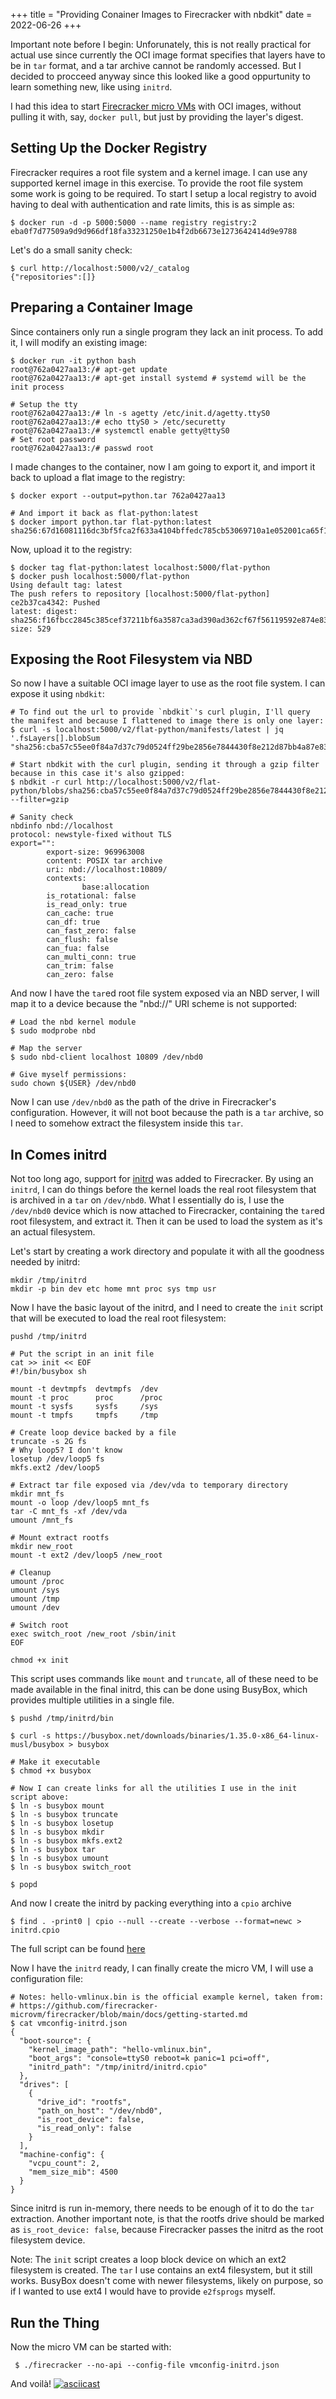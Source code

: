 +++
title = "Providing Conainer Images to Firecracker with nbdkit"
date = 2022-06-26
+++


Important note before I begin: Unforunately, this is not really practical for actual use since currently the OCI image format specifies that layers have to be in `tar` format, and a tar archive cannot be randomly accessed. But I decided to procceed anyway since this looked like a good oppurtunity to learn something new, like using `initrd`.

I had this idea to start [Firecracker micro VMs](https://firecracker-microvm.github.io/) with OCI images, without pulling it with, say, `docker pull`, but just by providing the layer's digest. 

## Setting Up the Docker Registry

Firecracker requires a root file system and a kernel image. I can use any supported kernel image in this exercise. To provide the root file system some work is going to be required.
To start I setup a local registry to avoid having to deal with authentication and rate limits, this is as simple as:

```shell
$ docker run -d -p 5000:5000 --name registry registry:2
eba0f7d77509a9d9d966df18fa33231250e1b4f2db6673e1273642414d9e9788
```
Let's do a small sanity check:

```shell
$ curl http://localhost:5000/v2/_catalog
{"repositories":[]}
```

## Preparing a Container Image

Since containers only run a single program they lack an init process. To add it, I will modify an existing image:

```shell
$ docker run -it python bash
root@762a0427aa13:/# apt-get update
root@762a0427aa13:/# apt-get install systemd # systemd will be the init process

# Setup the tty
root@762a0427aa13:/# ln -s agetty /etc/init.d/agetty.ttyS0
root@762a0427aa13:/# echo ttyS0 > /etc/securetty
root@762a0427aa13:/# systemctl enable getty@ttyS0
# Set root password
root@762a0427aa13:/# passwd root
```

I made changes to the container, now I am going to export it, and import it back to upload a flat image to the registry:

```shell
$ docker export --output=python.tar 762a0427aa13

# And import it back as flat-python:latest
$ docker import python.tar flat-python:latest
sha256:67d16081116dc3bf5fca2f633a4104bffedc785cb53069710a1e052001ca65f1
```

Now, upload it to the registry:

```shell
$ docker tag flat-python:latest localhost:5000/flat-python
$ docker push localhost:5000/flat-python
Using default tag: latest
The push refers to repository [localhost:5000/flat-python]
ce2b37ca4342: Pushed
latest: digest: sha256:f16fbcc2845c385cef37211bf6a3587ca3ad390ad362cf67f56119592e874e83 size: 529
```

## Exposing the Root Filesystem via NBD

So now I have a suitable OCI image layer to use as the root file system. I can expose it using `nbdkit`:

```shell
# To find out the url to provide `nbdkit`'s curl plugin, I'll query the manifest and because I flattened to image there is only one layer:
$ curl -s localhost:5000/v2/flat-python/manifests/latest | jq '.fsLayers[].blobSum
"sha256:cba57c55ee0f84a7d37c79d0524ff29be2856e7844430f8e212d87bb4a87e837"

# Start nbdkit with the curl plugin, sending it through a gzip filter because in this case it's also gzipped:
$ nbdkit -r curl http://localhost:5000/v2/flat-python/blobs/sha256:cba57c55ee0f84a7d37c79d0524ff29be2856e7844430f8e212d87bb4a87e837 --filter=gzip

# Sanity check
nbdinfo nbd://localhost
protocol: newstyle-fixed without TLS
export="":
        export-size: 969963008
        content: POSIX tar archive
        uri: nbd://localhost:10809/
        contexts:
                base:allocation
        is_rotational: false
        is_read_only: true
        can_cache: true
        can_df: true
        can_fast_zero: false
        can_flush: false
        can_fua: false
        can_multi_conn: true
        can_trim: false
        can_zero: false
```

And now I have the `tar`ed root file system exposed via an NBD server, I will map it to a device because the "nbd://" URI scheme is not supported:

```shell
# Load the nbd kernel module
$ sudo modprobe nbd

# Map the server
$ sudo nbd-client localhost 10809 /dev/nbd0

# Give myself permissions:
sudo chown ${USER} /dev/nbd0
```

Now I can use `/dev/nbd0` as the path of the drive in Firecracker's configuration. However, it will not boot because the path is a `tar` archive, so I need to somehow extract the filesystem inside this `tar`.

## In Comes initrd

Not too long ago, support for [initrd](https://en.wikipedia.org/wiki/Initial_ramdisk) was added to Firecracker. By using an `initrd`, I can do things before the kernel loads the real root filesystem that is archived in a `tar` on `/dev/nbd0`.
What I essentially do is, I use the `/dev/nbd0` device which is now attached to Firecracker, containing the `tar`ed root filesystem, and extract it. Then it can be used to load the system as it's an actual filesystem.

Let's start by creating a work directory and populate it with all the goodness needed by initrd:

```shell
mkdir /tmp/initrd
mkdir -p bin dev etc home mnt proc sys tmp usr
```

Now I have the basic layout of the initrd, and I need to create the `init` script that will be executed to load the real root filesystem:

```shell
pushd /tmp/initrd

# Put the script in an init file
cat >> init << EOF
#!/bin/busybox sh

mount -t devtmpfs  devtmpfs  /dev
mount -t proc      proc      /proc
mount -t sysfs     sysfs     /sys
mount -t tmpfs     tmpfs     /tmp

# Create loop device backed by a file
truncate -s 2G fs
# Why loop5? I don't know
losetup /dev/loop5 fs
mkfs.ext2 /dev/loop5

# Extract tar file exposed via /dev/vda to temporary directory
mkdir mnt_fs
mount -o loop /dev/loop5 mnt_fs
tar -C mnt_fs -xf /dev/vda
umount /mnt_fs

# Mount extract rootfs
mkdir new_root
mount -t ext2 /dev/loop5 /new_root

# Cleanup
umount /proc
umount /sys
umount /tmp
umount /dev

# Switch root
exec switch_root /new_root /sbin/init
EOF

chmod +x init
```

This script uses commands like `mount` and `truncate`, all of these need to be made available in the final initrd, this can be done using BusyBox, which provides multiple utilities in a single file.

```shell
$ pushd /tmp/initrd/bin

$ curl -s https://busybox.net/downloads/binaries/1.35.0-x86_64-linux-musl/busybox > busybox

# Make it executable
$ chmod +x busybox

# Now I can create links for all the utilities I use in the init script above:
$ ln -s busybox mount
$ ln -s busybox truncate
$ ln -s busybox losetup
$ ln -s busybox mkdir
$ ln -s busybox mkfs.ext2
$ ln -s busybox tar
$ ln -s busybox umount
$ ln -s busybox switch_root

$ popd
```

And now I create the initrd by packing everything into a `cpio` archive

```shell
$ find . -print0 | cpio --null --create --verbose --format=newc > initrd.cpio
```

The full script can be found [here](https://gist.github.com/bennyz/b96f01b7f7c447927502b48b22051c26)

Now I have the `initrd` ready, I can finally create the micro VM, I will use a configuration file:

```shell
# Notes: hello-vmlinux.bin is the official example kernel, taken from:
# https://github.com/firecracker-microvm/firecracker/blob/main/docs/getting-started.md
$ cat vmconfig-initrd.json
{
  "boot-source": {
    "kernel_image_path": "hello-vmlinux.bin",
    "boot_args": "console=ttyS0 reboot=k panic=1 pci=off",
    "initrd_path": "/tmp/initrd/initrd.cpio"
  },
  "drives": [
    {
      "drive_id": "rootfs",
      "path_on_host": "/dev/nbd0",
      "is_root_device": false,
      "is_read_only": false
    }
  ],
  "machine-config": {
    "vcpu_count": 2,
    "mem_size_mib": 4500
  }
}
```

Since initrd is run in-memory, there needs to be enough of it to do the `tar` extraction. Another important note, is that the rootfs drive should be marked as `is_root_device: false`, because Firecracker passes the initrd as the root filesystem device.

Note:
The `init` script creates a loop block device on which an ext2 filesystem is created. The `tar` I use contains an ext4 filesystem, but it still works. BusyBox doesn't come with newer filesystems, likely on purpose, so if I wanted to use ext4 I would have to provide `e2fsprogs` myself.

## Run the Thing

Now the micro VM can be started with:

```shell
 $ ./firecracker --no-api --config-file vmconfig-initrd.json
```

And voilà!
[![asciicast](https://asciinema.org/a/PSrhDUbTVj8pPIzeTupuKW76f.svg)](https://asciinema.org/a/PSrhDUbTVj8pPIzeTupuKW76f)

